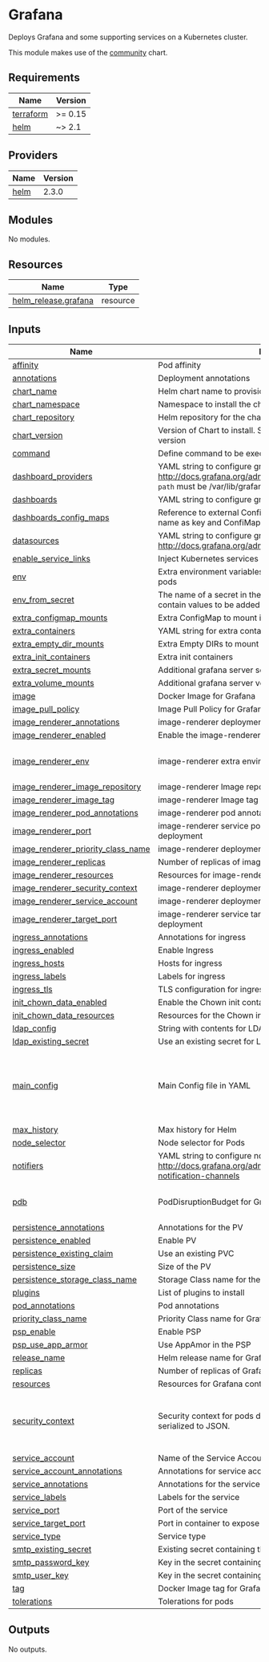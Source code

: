 # Grafana

Deploys Grafana and some supporting services on a Kubernetes cluster.

This module makes use of the [community](https://github.com/grafana/helm-charts/tree/main/charts/grafana) chart.

## Requirements

| Name | Version |
|------|---------|
| <a name="requirement_terraform"></a> [terraform](#requirement\_terraform) | >= 0.15 |
| <a name="requirement_helm"></a> [helm](#requirement\_helm) | ~> 2.1 |

## Providers

| Name | Version |
|------|---------|
| <a name="provider_helm"></a> [helm](#provider\_helm) | 2.3.0 |

## Modules

No modules.

## Resources

| Name | Type |
|------|------|
| [helm_release.grafana](https://registry.terraform.io/providers/hashicorp/helm/latest/docs/resources/release) | resource |

## Inputs

| Name | Description | Type | Default | Required |
|------|-------------|------|---------|:--------:|
| <a name="input_affinity"></a> [affinity](#input\_affinity) | Pod affinity | `map(any)` | `{}` | no |
| <a name="input_annotations"></a> [annotations](#input\_annotations) | Deployment annotations | `map(any)` | `{}` | no |
| <a name="input_chart_name"></a> [chart\_name](#input\_chart\_name) | Helm chart name to provision | `string` | `"grafana"` | no |
| <a name="input_chart_namespace"></a> [chart\_namespace](#input\_chart\_namespace) | Namespace to install the chart into | `string` | `"default"` | no |
| <a name="input_chart_repository"></a> [chart\_repository](#input\_chart\_repository) | Helm repository for the chart | `string` | `"https://grafana.github.io/helm-charts"` | no |
| <a name="input_chart_version"></a> [chart\_version](#input\_chart\_version) | Version of Chart to install. Set to empty to install the latest version | `string` | `"6.16.6"` | no |
| <a name="input_command"></a> [command](#input\_command) | Define command to be executed at startup by grafana container | `list(any)` | `[]` | no |
| <a name="input_dashboard_providers"></a> [dashboard\_providers](#input\_dashboard\_providers) | YAML string to configure grafana dashboard providersref: http://docs.grafana.org/administration/provisioning/#dashboards `path` must be /var/lib/grafana/dashboards/<provider\_name> | `string` | `""` | no |
| <a name="input_dashboards"></a> [dashboards](#input\_dashboards) | YAML string to configure grafana dashboard to import | `string` | `""` | no |
| <a name="input_dashboards_config_maps"></a> [dashboards\_config\_maps](#input\_dashboards\_config\_maps) | Reference to external ConfigMap per provider. Use provider name as key and ConfiMap name as value. YAML string | `string` | `""` | no |
| <a name="input_datasources"></a> [datasources](#input\_datasources) | YAML string to configure grafana datasources http://docs.grafana.org/administration/provisioning/#datasources | `string` | `""` | no |
| <a name="input_enable_service_links"></a> [enable\_service\_links](#input\_enable\_service\_links) | Inject Kubernetes services as environment variables. | `bool` | `true` | no |
| <a name="input_env"></a> [env](#input\_env) | Extra environment variables that will be pass onto deployment pods | `map(any)` | `{}` | no |
| <a name="input_env_from_secret"></a> [env\_from\_secret](#input\_env\_from\_secret) | The name of a secret in the same kubernetes namespace which contain values to be added to the environment | `string` | `""` | no |
| <a name="input_extra_configmap_mounts"></a> [extra\_configmap\_mounts](#input\_extra\_configmap\_mounts) | Extra ConfigMap to mount into the Container | `list(any)` | `[]` | no |
| <a name="input_extra_containers"></a> [extra\_containers](#input\_extra\_containers) | YAML string for extra containers | `string` | `""` | no |
| <a name="input_extra_empty_dir_mounts"></a> [extra\_empty\_dir\_mounts](#input\_extra\_empty\_dir\_mounts) | Extra Empty DIRs to mount into the Container | `list(any)` | `[]` | no |
| <a name="input_extra_init_containers"></a> [extra\_init\_containers](#input\_extra\_init\_containers) | Extra init containers | `list(any)` | `[]` | no |
| <a name="input_extra_secret_mounts"></a> [extra\_secret\_mounts](#input\_extra\_secret\_mounts) | Additional grafana server secret mounts | `list(any)` | `[]` | no |
| <a name="input_extra_volume_mounts"></a> [extra\_volume\_mounts](#input\_extra\_volume\_mounts) | Additional grafana server volume mounts | `list(any)` | `[]` | no |
| <a name="input_image"></a> [image](#input\_image) | Docker Image for Grafana | `string` | `"grafana/grafana"` | no |
| <a name="input_image_pull_policy"></a> [image\_pull\_policy](#input\_image\_pull\_policy) | Image Pull Policy for Grafana | `string` | `"IfNotPresent"` | no |
| <a name="input_image_renderer_annotations"></a> [image\_renderer\_annotations](#input\_image\_renderer\_annotations) | image-renderer deployment annotations | `map(any)` | `{}` | no |
| <a name="input_image_renderer_enabled"></a> [image\_renderer\_enabled](#input\_image\_renderer\_enabled) | Enable the image-renderer deployment and service | `bool` | `true` | no |
| <a name="input_image_renderer_env"></a> [image\_renderer\_env](#input\_image\_renderer\_env) | image-renderer extra environment variables | `map(any)` | <pre>{<br>  "HTTP_HOST": "0.0.0.0"<br>}</pre> | no |
| <a name="input_image_renderer_image_repository"></a> [image\_renderer\_image\_repository](#input\_image\_renderer\_image\_repository) | image-renderer Image repository | `string` | `"grafana/grafana-image-renderer"` | no |
| <a name="input_image_renderer_image_tag"></a> [image\_renderer\_image\_tag](#input\_image\_renderer\_image\_tag) | image-renderer Image tag | `string` | `"latest"` | no |
| <a name="input_image_renderer_pod_annotations"></a> [image\_renderer\_pod\_annotations](#input\_image\_renderer\_pod\_annotations) | image-renderer pod annotations | `map(any)` | `{}` | no |
| <a name="input_image_renderer_port"></a> [image\_renderer\_port](#input\_image\_renderer\_port) | image-renderer service port used by both service and deployment | `string` | `"8081"` | no |
| <a name="input_image_renderer_priority_class_name"></a> [image\_renderer\_priority\_class\_name](#input\_image\_renderer\_priority\_class\_name) | image-renderer deployment priority class | `string` | `""` | no |
| <a name="input_image_renderer_replicas"></a> [image\_renderer\_replicas](#input\_image\_renderer\_replicas) | Number of replicas of image-renderer to run | `number` | `1` | no |
| <a name="input_image_renderer_resources"></a> [image\_renderer\_resources](#input\_image\_renderer\_resources) | Resources for image-renderer container | `map(any)` | `{}` | no |
| <a name="input_image_renderer_security_context"></a> [image\_renderer\_security\_context](#input\_image\_renderer\_security\_context) | image-renderer deployment securityContext | `map(any)` | `{}` | no |
| <a name="input_image_renderer_service_account"></a> [image\_renderer\_service\_account](#input\_image\_renderer\_service\_account) | image-renderer deployment serviceAccount | `string` | `""` | no |
| <a name="input_image_renderer_target_port"></a> [image\_renderer\_target\_port](#input\_image\_renderer\_target\_port) | image-renderer service targetPort used by both service and deployment | `string` | `"8081"` | no |
| <a name="input_ingress_annotations"></a> [ingress\_annotations](#input\_ingress\_annotations) | Annotations for ingress | `map(any)` | `{}` | no |
| <a name="input_ingress_enabled"></a> [ingress\_enabled](#input\_ingress\_enabled) | Enable Ingress | `bool` | `false` | no |
| <a name="input_ingress_hosts"></a> [ingress\_hosts](#input\_ingress\_hosts) | Hosts for ingress | `list(any)` | `[]` | no |
| <a name="input_ingress_labels"></a> [ingress\_labels](#input\_ingress\_labels) | Labels for ingress | `map(any)` | `{}` | no |
| <a name="input_ingress_tls"></a> [ingress\_tls](#input\_ingress\_tls) | TLS configuration for ingress | `list(any)` | `[]` | no |
| <a name="input_init_chown_data_enabled"></a> [init\_chown\_data\_enabled](#input\_init\_chown\_data\_enabled) | Enable the Chown init container | `bool` | `true` | no |
| <a name="input_init_chown_data_resources"></a> [init\_chown\_data\_resources](#input\_init\_chown\_data\_resources) | Resources for the Chown init container | `map(any)` | `{}` | no |
| <a name="input_ldap_config"></a> [ldap\_config](#input\_ldap\_config) | String with contents for LDAP configuration in TOML | `string` | `""` | no |
| <a name="input_ldap_existing_secret"></a> [ldap\_existing\_secret](#input\_ldap\_existing\_secret) | Use an existing secret for LDAP config | `string` | `""` | no |
| <a name="input_main_config"></a> [main\_config](#input\_main\_config) | Main Config file in YAML | `string` | `"paths:\n  data: /var/lib/grafana/data\n  logs: /var/log/grafana\n  plugins: /var/lib/grafana/plugins\n  provisioning: /etc/grafana/provisioning\nanalytics:\n  check_for_updates: true\nlog:\n  mode: console\ngrafana_net:\n  url: https://grafana.netn"` | no |
| <a name="input_max_history"></a> [max\_history](#input\_max\_history) | Max history for Helm | `number` | `20` | no |
| <a name="input_node_selector"></a> [node\_selector](#input\_node\_selector) | Node selector for Pods | `map(any)` | `{}` | no |
| <a name="input_notifiers"></a> [notifiers](#input\_notifiers) | YAML string to configure notifiers http://docs.grafana.org/administration/provisioning/#alert-notification-channels | `string` | `""` | no |
| <a name="input_pdb"></a> [pdb](#input\_pdb) | PodDisruptionBudget for Grafana | `map(any)` | <pre>{<br>  "minAvailable": 1<br>}</pre> | no |
| <a name="input_persistence_annotations"></a> [persistence\_annotations](#input\_persistence\_annotations) | Annotations for the PV | `map(any)` | `{}` | no |
| <a name="input_persistence_enabled"></a> [persistence\_enabled](#input\_persistence\_enabled) | Enable PV | `bool` | `false` | no |
| <a name="input_persistence_existing_claim"></a> [persistence\_existing\_claim](#input\_persistence\_existing\_claim) | Use an existing PVC | `string` | `""` | no |
| <a name="input_persistence_size"></a> [persistence\_size](#input\_persistence\_size) | Size of the PV | `string` | `"10Gi"` | no |
| <a name="input_persistence_storage_class_name"></a> [persistence\_storage\_class\_name](#input\_persistence\_storage\_class\_name) | Storage Class name for the PV | `string` | `"default"` | no |
| <a name="input_plugins"></a> [plugins](#input\_plugins) | List of plugins to install | `list` | `[]` | no |
| <a name="input_pod_annotations"></a> [pod\_annotations](#input\_pod\_annotations) | Pod annotations | `map(any)` | `{}` | no |
| <a name="input_priority_class_name"></a> [priority\_class\_name](#input\_priority\_class\_name) | Priority Class name for Grafana | `string` | `""` | no |
| <a name="input_psp_enable"></a> [psp\_enable](#input\_psp\_enable) | Enable PSP | `bool` | `true` | no |
| <a name="input_psp_use_app_armor"></a> [psp\_use\_app\_armor](#input\_psp\_use\_app\_armor) | Use AppAmor in the PSP | `bool` | `true` | no |
| <a name="input_release_name"></a> [release\_name](#input\_release\_name) | Helm release name for Grafana | `string` | `"grafana"` | no |
| <a name="input_replicas"></a> [replicas](#input\_replicas) | Number of replicas of Grafana to run | `number` | `1` | no |
| <a name="input_resources"></a> [resources](#input\_resources) | Resources for Grafana container | `map(any)` | `{}` | no |
| <a name="input_security_context"></a> [security\_context](#input\_security\_context) | Security context for pods defined as a map which will be serialized to JSON. | `map(any)` | <pre>{<br>  "fsGroup": 472,<br>  "runAsGroup": 472,<br>  "runAsUser": 472<br>}</pre> | no |
| <a name="input_service_account"></a> [service\_account](#input\_service\_account) | Name of the Service Account for Grafana | `string` | `""` | no |
| <a name="input_service_account_annotations"></a> [service\_account\_annotations](#input\_service\_account\_annotations) | Annotations for service account | `map(any)` | `{}` | no |
| <a name="input_service_annotations"></a> [service\_annotations](#input\_service\_annotations) | Annotations for the service | `map(any)` | `{}` | no |
| <a name="input_service_labels"></a> [service\_labels](#input\_service\_labels) | Labels for the service | `map(any)` | `{}` | no |
| <a name="input_service_port"></a> [service\_port](#input\_service\_port) | Port of the service | `string` | `"80"` | no |
| <a name="input_service_target_port"></a> [service\_target\_port](#input\_service\_target\_port) | Port in container to expose service | `string` | `"3000"` | no |
| <a name="input_service_type"></a> [service\_type](#input\_service\_type) | Service type | `string` | `"ClusterIP"` | no |
| <a name="input_smtp_existing_secret"></a> [smtp\_existing\_secret](#input\_smtp\_existing\_secret) | Existing secret containing the SMTP credentials | `string` | `""` | no |
| <a name="input_smtp_password_key"></a> [smtp\_password\_key](#input\_smtp\_password\_key) | Key in the secret containing the SMTP password | `string` | `"password"` | no |
| <a name="input_smtp_user_key"></a> [smtp\_user\_key](#input\_smtp\_user\_key) | Key in the secret containing the SMTP username | `string` | `"user"` | no |
| <a name="input_tag"></a> [tag](#input\_tag) | Docker Image tag for Grafana | `string` | `"8.1.2"` | no |
| <a name="input_tolerations"></a> [tolerations](#input\_tolerations) | Tolerations for pods | `list(any)` | `[]` | no |

## Outputs

No outputs.

